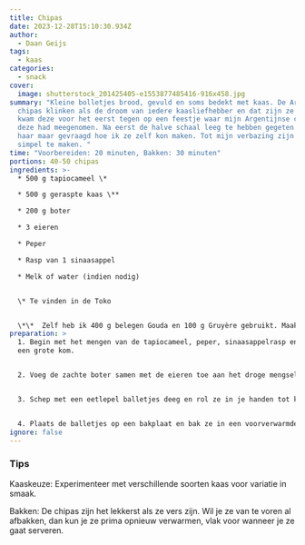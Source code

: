 ```yaml
---
title: Chipas
date: 2023-12-28T15:10:30.934Z
author:
  - Daan Geijs
tags:
  - kaas
categories:
  - snack
cover:
  image: shutterstock_201425405-e1553877485416-916x458.jpg
summary: "Kleine bolletjes brood, gevuld en soms bedekt met kaas. De Argentijnse
  chipas klinken als de droom van iedere kaasliefhebber en dat zijn ze ook. Ik
  kwam deze voor het eerst tegen op een feestje waar mijn Argentijnse collega
  deze had meegenomen. Na eerst de halve schaal leeg te hebben gegeten heb ik
  haar maar gevraagd hoe ik ze zelf kon maken. Tot mijn verbazing zijn ze enorm
  simpel te maken. "
time: "Voorbereiden: 20 minuten, Bakken: 30 minuten"
portions: 40-50 chipas
ingredients: >-
  * 500 g tapiocameel \*

  * 500 g geraspte kaas \**

  * 200 g boter

  * 3 eieren

  * Peper

  * Rasp van 1 sinaasappel

  * Melk of water (indien nodig)


  \* Te vinden in de Toko


  \*\*  Zelf heb ik 400 g belegen Gouda en 100 g Gruyère gebruikt. Maak een mix die jij lekker vindt. 
preparation: >
  1. Begin met het mengen van de tapiocameel, peper, sinaasappelrasp en kaas in
  een grote kom.


  2. Voeg de zachte boter samen met de eieren toe aan het droge mengsel. Kneed goed door elkaar. Voeg indien nodig beetje bij beetje melk of water toe om een zacht, kneedbaar deeg te vormen.


  3. Schep met een eetlepel balletjes deeg en rol ze in je handen tot kleine balletjes.


  4. Plaats de balletjes op een bakplaat en bak ze in een voorverwarmde oven op 200°C. Let op de balletjes zullen wat uitvloeien dus zorg voor genoeg ruimt. Bak ze 25 tot 30 minuten tot ze goudbruin beginnen te kleuren.
ignore: false
---
```

### Tips

Kaaskeuze: Experimenteer met verschillende soorten kaas voor variatie in smaak.


Bakken: De chipas zijn het lekkerst als ze vers zijn. Wil je ze van te voren al afbakken, dan kun je ze prima opnieuw verwarmen, vlak voor wanneer je ze gaat serveren.